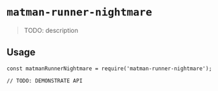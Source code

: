 # `matman-runner-nightmare`

> TODO: description

## Usage

```
const matmanRunnerNightmare = require('matman-runner-nightmare');

// TODO: DEMONSTRATE API
```
